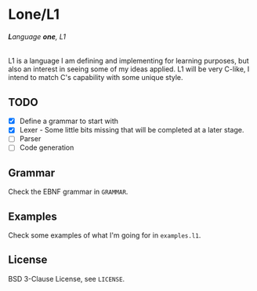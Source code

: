 # Lone/L1
###### **L**anguage **one**, L1

L1 is a language I am defining and implementing for learning purposes,
but also an interest in seeing some of my ideas applied. L1 will be very C-like,
I intend to match C's capability with some unique style.

## TODO

- [x] Define a grammar to start with
- [x] Lexer
        - Some little bits missing that will be completed at a later stage.
- [ ] Parser
- [ ] Code generation

## Grammar

Check the EBNF grammar in `GRAMMAR`.

## Examples

Check some examples of what I'm going for in `examples.l1`.

## License

BSD 3-Clause License, see `LICENSE`.